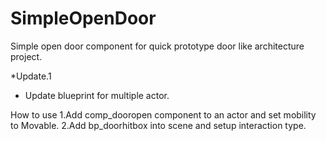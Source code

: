 # SimpleOpenDoor

Simple open door component for quick prototype door like architecture project.

*Update.1
- Update blueprint for multiple actor.

How to use
1.Add comp_dooropen component to an actor and set mobility to Movable.
2.Add bp_doorhitbox into scene and setup interaction type.

